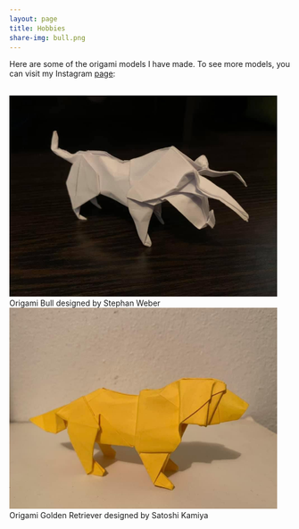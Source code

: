 ```yaml
---
layout: page
title: Hobbies
share-img: bull.png
---
```


<p>Here are some of the origami models I have made. To see more models, you can visit my Instagram <a href="https://www.instagram.com/erics_origami/">page</a>:</p>
<br>
<img src="bull.png" width="480" height="360" alt="">
<br>Origami Bull designed by Stephan Weber

<br>
<img src="dog.png" width="480" height="360" alt="">
<br> Origami Golden Retriever designed by Satoshi Kamiya

